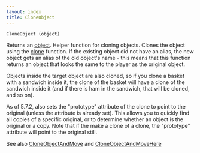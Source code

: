 ```yaml
---
layout: index
title: CloneObject
---
```


    CloneObject (object)

Returns an [object](../../types/object.html). Helper function for cloning objects. Clones the object using the [clone](../../functions/clone.html) function. If the existing object did not have an alias, the new object gets an alias of the old object's name - this means that this function returns an object that looks the same to the player as the original object.

Objects inside the target object are also cloned, so if you clone a basket with a sandwich inside it, the clone of the basket will have a clone of the sandwich inside it (and if there is ham in the sandwich, that will be cloned, and so on).

As of 5.7.2, also sets the "prototype" attribute of the clone to point to the original (unless the attribute is already set). This allows you to quickly find all copies of a specific original, or to determine whether an object is the original or a copy. Note that if the make a clone of a clone, the "prototype" attribute will point to the original still.

See also [CloneObjectAndMove](cloneobjectandmove.html) and [CloneObjectAndMoveHere](cloneobjectandmovehere.html)